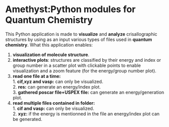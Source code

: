 # Amethyst:Python modules for Quantum Chemistry
This Python application is made to **visualize** and **analyze** crisallographic structures by using as an input various types of files used in **quantum chemistry**.
What this application enables:
1. **visualization of molecule structure**.
2. **interactive plots**: structures are classified by their energy and index or group number in a scatter plot with clickable points to enable visualization and a zoom feature (for the energy/group number plot).
3. **read one file at a time:**\
                            1. **cif,xyz and vasp:** can only be visualized.\
                            2. **res:** can generate an energy/index plot.\
                            3. **gathered poscar file+USPEX file:** can generate an energy/generation plot.
5. **read multiple files contained in folder:**\
                                            1. **cif and vasp:** can only be visualized.\
                                            2. **xyz:** if the energy is mentionned in the file an energy/index plot can be generated.
